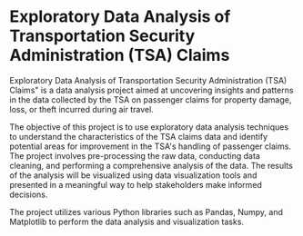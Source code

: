 # **Exploratory Data Analysis of Transportation Security Administration (TSA) Claims**

Exploratory Data Analysis of Transportation Security Administration (TSA) Claims" is a data analysis project aimed at uncovering insights and patterns in the data collected by the TSA on passenger claims for property damage, loss, or theft incurred during air travel.

The objective of this project is to use exploratory data analysis techniques to understand the characteristics of the TSA claims data and identify potential areas for improvement in the TSA's handling of passenger claims. The project involves pre-processing the raw data, conducting data cleaning, and performing a comprehensive analysis of the data. The results of the analysis will be visualized using data visualization tools and presented in a meaningful way to help stakeholders make informed decisions.

The project utilizes various Python libraries such as Pandas, Numpy, and Matplotlib to perform the data analysis and visualization tasks.
